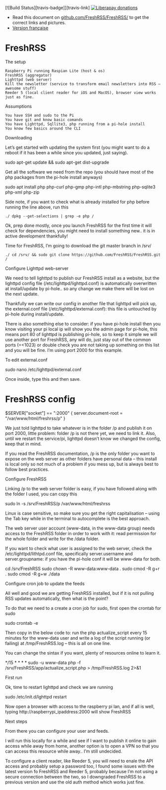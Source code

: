 [![Build Status][travis-badge]][travis-link]
[![Liberapay donations](https://img.shields.io/liberapay/receives/FreshRSS.svg?logo=liberapay)](https://liberapay.com/FreshRSS/donate)

* Read this document on [github.com/FreshRSS/FreshRSS/](https://github.com/FreshRSS/FreshRSS/blob/edge/README.md) to get the correct links and pictures.
* [Version française](README.fr.md)

# FreshRSS

The setup

    Raspberry Pi running Raspian Lite (host & os)
    FreshRSS (aggregator)
    Lighttpd (web server)
    Kill the newsletter (service to transform email newsletters into RSS – awesome stuff)
    Reeder 5 (local client reader for iOS and MacOS), browser view works just as fine.

Assumptions

    You have SSH and sudo to the Pi
    You have git and know basic comands
    You have Lighttpd, Sqllite3, php running from a pi-hole install
    You know few basics around the CLI

Downloading

Let’s get started with updating the system first (you might want to do a reboot if it has been a while since you updated, just saying).

sudo apt-get update && sudo apt-get dist-upgrade

Get all the software we need from the repo (you should have most of the php packages from the pi-hole install anyways)

sudo apt install php php-curl php-gmp php-intl php-mbstring php-sqlite3 php-xml php-zip

Side note, if you want to check what is already installed for php before running the line above, run this

`./ dpkg --get-selections | grep -e php /`

Ok, prep done mostly, once you launch FreshRSS for the first time it will check for dependencies, you might need to install something new.. it is in active development thankfully!

Time for FreshRSS, I’m going to download the git master branch in /srv/

`./ cd /srv/ && sudo git clone https://github.com/FreshRSS/FreshRSS.git /`

Configure Lighttpd web-server

We need to tell lighttpd to publish our FreshRSS install as a website, but the lighttpd config file (/etc/lighttpd/lighttpd.conf) is automatically overwritten at install/update by pi-hole.. so any change we make there will be lost on the next update.

Thankfully we can write our config in another file that lighttpd will pick up, the external.conf file (/etc/lighttpd/external.conf): this file is untouched by pi-hole during install/update.

There is also something else to consider: if you have pi-hole install then you know visiting your pi local ip will show you the admin page for pi-hole, this means port 80 of lighttpd is publishing pi-hole, so to keep it simple we will use another port for FreshRSS, any will do, just stay out of the common ports (=<1023) or double check you are not taking up something on this list and you will be fine. I’m using port 2000 for this example.

To edit external.conf

sudo nano /etc/lighttpd/external.conf

Once inside, type this and then save.

# FreshRSS config

$SERVER["socket"] == ":2000" {
    server.document-root     = "/var/www/html/freshrss/p"
}

We just told lighttpd to take whatever is in the folder /p and publish it on port 2000, little problem: folder /p is not there yet, we need to link it. Also, until we restart the service/pi, lighttpd doesn’t know we changed the config, keep that in mind.

If you read the FreshRSS documentation, /p is the only folder you want to expose on the web server as other folders have personal data – this install is local only so not much of a problem if you mess up, but is always best to follow best practices.

Configure FreshRSS

Linking /p to the web server folder is easy, if you have followed along with the folder I used, you can copy this

sudo ln -s /srv/FreshRSS/p /var/www/html/freshrss

Linux is case sensitive, so make sure you get the right capitalisation – using the Tab key while in the terminal to autocomplete is the best approach.

The web server user account (www-data, in the www-data group) needs access to the FreshRSS folder in order to work with it: read permission for the whole folder and write for the /data folder.

If you want to check what user is assigned to the web server, check the /etc/lighttpd/lithtpd.conf file, specifically server.username and server.groupname: if you have the pi-hole conf it will be www-data for both.

cd /srv/FreshRSS
sudo chown -R www-data:www-data .
sudo cmod -R g+r .
sudo cmod -R g+w ./data

Configure cron job to update the feeds

All well and good we are getting FreshRSS installed, but if it is not pulling RSS updates automatically, then what is the point?

To do that we need to a create a cron job for sudo, first open the crontab for sudo

sudo crontab -e

Then copy in the below code to: run the php actualize_script every 15 minutes for the www-data user and write a log of the script running (or failing) at /tmp/FreshRSS.log – this is all on one line.

You can change the sintax if you want, plenty of resources online to learn it.

*/15 * * * * sudo -u www-data php -f /srv/FreshRSS/app/actualize_script.php > /tmp/FreshRSS.log 2>&1

First run

Ok, time to restart lighttpd and check we are running

sudo /etc/init.d/lghttpd restart

Now open a browser with access to the raspberry pi lan, and if all is well, typing http://raspberrypi_ipaddress:2000 will show FreshRSS

Next steps

From there you can configure your user and feeds.

I will run this locally for a while and see if I want to publish it online to gain access while away from home, another option is to open a VPN so that you can access this resource while away.. I’m still undecided.

To configure a client reader, like Reeder 5, you will need to enale the API access and probably setup a password too, I found some issues with the latest version fo FreshRSS and Reeder 5, probably because I’m not using a secure connection between the two, so I downgraded FreshRSS to a previous version and use the old auth method which works just fine.
